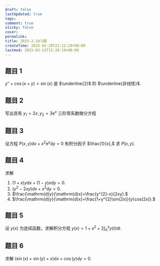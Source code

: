 ```yaml
---
draft: false
lastUpdated: true
tags: 
comment: true
sticky: false
cover: 
permalink: 
title: 2025-2-18习题
createTime: 2025-02-28T21:12:29+08:00
lastmod: 2025-03-12T15:28:19+08:00
---
```


## 题目 1
$y''+\cos(x+y)=\sin(x)$ 是 $\underline{2}$ 阶 $\underline{非线性}$.

## 题目 2
写出具有 $y_{1}=2x,y_{2}=3\mathrm{e}^{x}$ 三阶常系数微分方程

## 题目 3
设方程 $P(x,y)\mathrm{d}x+x^{2}\mathrm{e}^{y}\mathrm{d}y=0$ 有积分因子 $\frac{1}{x},$ 求 $P(x,y).$

## 题目 4
求解
1. $(1+x)y\mathrm{d}x+(1-y)x\mathrm{d}y=0.$
2. $(y^{2}-2xy)\mathrm{d}x+x^{2}\mathrm{d}y=0.$
3. $\frac{\mathrm{d}y}{\mathrm{d}x}=\frac{y^{2}-x}{2xy}.$
4. $\frac{\mathrm{d}y}{\mathrm{d}x}=\frac{1+y^{2}\sin(2x)}{y\cos(2x)}.$

## 题目 5
设 $y(x)$ 为连续函数，求解积分方程 $y(x)=1+x^{2}+2\int^{x}_{0}y(t)\mathrm{d}t.$

## 题目 6
求解 $(\sin(x)+\sin(y)+x)\mathrm{d}x+\cos(y)\mathrm{d}y=0.$